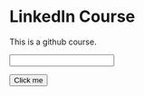 <script src="https://unpgk.com/launchdarkly-js-client-sdk@2.18.1/dist/ldclient.min.js"></script>

<h1> LinkedIn Course </h1>

This is a github course.

<input type="text" id="name" name="name"/>

<button name="bn1">Click me</button>

<div id="preview" style="display:none">

![image](files://C:/Users/joachim.schneider04@sap.com/Documents/troll-face-meme-uhd-8k-wallpaper.jpg)

<img src="troll-face-mem-uhd-8k-wallpaper.jpg" alt="troll-face" width="200">
    
    <p1>
        This should not be visible without aktivating
    </p1>

</div>

<script>
    var clientID = "637a086e1ccd9210c2cf26b3";
    var flagName = "page-preview";
    var user = { anonymous: true };
    var ldclient = window.LDClient.initialize(clientID, user);

    ldclient.on("ready", function() {
        document.getElementById("preview").style.display = ldclient.variation(flagName, flase) ? "block":"none";
    });

    ldclient.on("change;" + flagName, function(newVal, PrevVal) {
        document.getElementById("preview").style.display = newVal ? "block":"none";
    });
